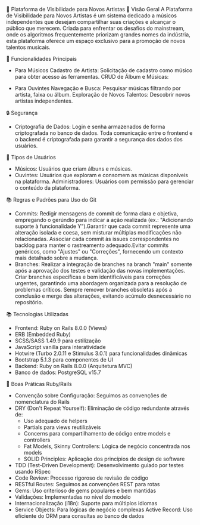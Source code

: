 🎵 Plataforma de Visibilidade para Novos Artistas
📖 Visão Geral
A Plataforma de Visibilidade para Novos Artistas é um sistema dedicado a músicos independentes que desejam compartilhar suas criações e alcançar o público que merecem. Criada para enfrentar os desafios do mainstream, onde os algoritmos frequentemente priorizam grandes nomes da indústria, esta plataforma oferece um espaço exclusivo para a promoção de novos talentos musicais.

🚀 Funcionalidades Principais
- Para Músicos Cadastro de Artista: Solicitação de cadastro como músico para obter acesso às ferramentas. CRUD de Álbum e Músicas:

- Para Ouvintes Navegação e Busca: Pesquisar músicas filtrando por artista, faixa ou álbum. Exploração de Novos Talentos: Descobrir novos artistas independentes.


🔒 Segurança
- Criptografia de Dados: Login e senha armazenados de forma criptografada no banco de dados. Toda comunicação entre o frontend e o backend é criptografada para garantir a segurança dos dados dos usuários.

👥 Tipos de Usuários
- Músicos: Usuários que criam álbuns e músicas.
- Ouvintes: Usuários que exploram e consomem as músicas disponíveis na plataforma. Administradores: Usuários com permissão para gerenciar o conteúdo da plataforma.

📚 Regras e Padrões para Uso do Git
- Commits: Redigir mensagens de commit de forma clara e objetiva, empregando o gerúndio para indicar a ação realizada (ex.: "Adicionando suporte à funcionalidade Y").Garantir que cada commit represente uma alteração isolada e coesa, sem misturar múltiplas modificações não relacionadas. Associar cada commit às issues correspondentes no backlog para manter o rastreamento adequado.Evitar commits genéricos, como "Ajustes" ou "Correções", fornecendo um contexto mais detalhado sobre a mudança.
- Branches: Realizar a integração de branches na branch "main" somente após a aprovação dos testes e validação das novas implementações. Criar branches específicas e bem identificáveis para correções urgentes, garantindo uma abordagem organizada para a resolução de problemas críticos. Sempre remover branches obsoletas após a conclusão e merge das alterações, evitando acúmulo desnecessário no repositório.

📚 Tecnologias Utilizadas
- Frontend: Ruby on Rails 8.0.0 (Views)
- ERB (Embedded Ruby)
- SCSS/SASS 1.49.9 para estilização
- JavaScript vanilla para interatividade
- Hotwire (Turbo 2.0.11 e Stimulus  3.0.1) para funcionalidades dinâmicas
- Bootstrap 5.1.3 para componentes de UI
- Backend: Ruby on Rails  8.0.0 (Arquitetura MVC)
- Banco de dados: PostgreSQL v15.7

💎 Boas Práticas Ruby/Rails
- Convenção sobre Configuração: Seguimos as convenções de nomenclatura do Rails
- DRY (Don't Repeat Yourself): Eliminação de código redundante através de:
  - Uso adequado de helpers
  - Partials para views reutilizáveis
  - Concerns para compartilhamento de código entre models e controllers
  - Fat Models, Skinny Controllers: Lógica de negócio concentrada nos models
  - SOLID Principles: Aplicação dos princípios de design de software
- TDD (Test-Driven Development): Desenvolvimento guiado por testes usando RSpec
- Code Review: Processo rigoroso de revisão de código
- RESTful Routes: Seguimos as convenções REST para rotas
- Gems: Uso criterioso de gems populares e bem mantidas
- Validações: Implementadas no nível do modelo
- Internacionalização (i18n): Suporte para múltiplos idiomas
- Service Objects: Para lógicas de negócio complexas
Active Record: Uso eficiente do ORM para consultas ao banco de dados
